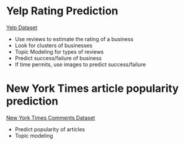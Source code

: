# Yelp Rating Prediction

[Yelp Dataset](https://www.yelp.com/dataset/)

- Use reviews to estimate the rating of a business
- Look for clusters of businesses
- Topic Modeling for types of reviews
- Predict success/failure of business
- If time permits, use images to predict success/failure

# New York Times article popularity prediction

[New York Times Comments Dataset](https://www.kaggle.com/aashita/nyt-comments)

- Predict popularity of articles
- Topic modeling

